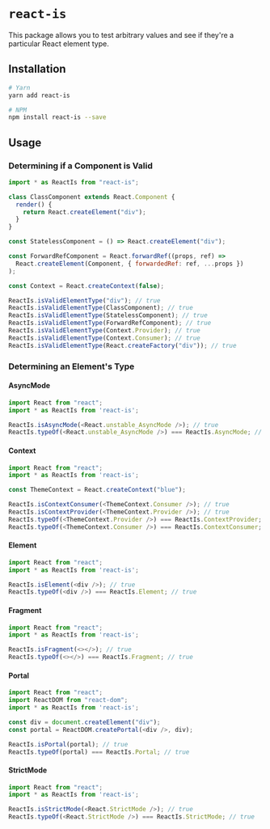 # `react-is`

This package allows you to test arbitrary values and see if they're a particular React element type.

## Installation

```sh
# Yarn
yarn add react-is

# NPM
npm install react-is --save
```

## Usage

### Determining if a Component is Valid

```js
import * as ReactIs from "react-is";

class ClassComponent extends React.Component {
  render() {
    return React.createElement("div");
  }
}

const StatelessComponent = () => React.createElement("div");

const ForwardRefComponent = React.forwardRef((props, ref) =>
  React.createElement(Component, { forwardedRef: ref, ...props })
);

const Context = React.createContext(false);

ReactIs.isValidElementType("div"); // true
ReactIs.isValidElementType(ClassComponent); // true
ReactIs.isValidElementType(StatelessComponent); // true
ReactIs.isValidElementType(ForwardRefComponent); // true
ReactIs.isValidElementType(Context.Provider); // true
ReactIs.isValidElementType(Context.Consumer); // true
ReactIs.isValidElementType(React.createFactory("div")); // true
```

### Determining an Element's Type

#### AsyncMode

```js
import React from "react";
import * as ReactIs from 'react-is';

ReactIs.isAsyncMode(<React.unstable_AsyncMode />); // true
ReactIs.typeOf(<React.unstable_AsyncMode />) === ReactIs.AsyncMode; // true
```

#### Context

```js
import React from "react";
import * as ReactIs from 'react-is';

const ThemeContext = React.createContext("blue");

ReactIs.isContextConsumer(<ThemeContext.Consumer />); // true
ReactIs.isContextProvider(<ThemeContext.Provider />); // true
ReactIs.typeOf(<ThemeContext.Provider />) === ReactIs.ContextProvider; // true
ReactIs.typeOf(<ThemeContext.Consumer />) === ReactIs.ContextConsumer; // true
```

#### Element

```js
import React from "react";
import * as ReactIs from 'react-is';

ReactIs.isElement(<div />); // true
ReactIs.typeOf(<div />) === ReactIs.Element; // true
```

#### Fragment

```js
import React from "react";
import * as ReactIs from 'react-is';

ReactIs.isFragment(<></>); // true
ReactIs.typeOf(<></>) === ReactIs.Fragment; // true
```

#### Portal

```js
import React from "react";
import ReactDOM from "react-dom";
import * as ReactIs from 'react-is';

const div = document.createElement("div");
const portal = ReactDOM.createPortal(<div />, div);

ReactIs.isPortal(portal); // true
ReactIs.typeOf(portal) === ReactIs.Portal; // true
```

#### StrictMode

```js
import React from "react";
import * as ReactIs from 'react-is';

ReactIs.isStrictMode(<React.StrictMode />); // true
ReactIs.typeOf(<React.StrictMode />) === ReactIs.StrictMode; // true
```
